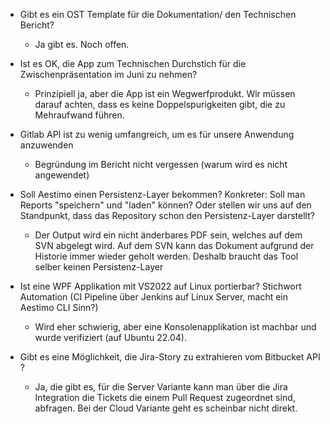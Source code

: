 - Gibt es ein OST Template für die Dokumentation/ den Technischen Bericht?
  - Ja gibt es. Noch offen.
- Ist es OK, die App zum Technischen Durchstich für die Zwischenpräsentation im Juni zu nehmen?
  - Prinzipiell ja, aber die App ist ein Wegwerfprodukt. Wir müssen darauf achten, dass es keine Doppelspurigkeiten gibt, die zu Mehraufwand führen.
- Gitlab API ist zu wenig umfangreich, um es für unsere Anwendung anzuwenden
  - Begründung im Bericht nicht vergessen (warum wird es nicht angewendet)

- Soll Aestimo einen Persistenz-Layer bekommen? Konkreter: Soll man Reports "speichern" und "laden" können? Oder stellen wir uns auf den Standpunkt, dass das Repository schon den Persistenz-Layer darstellt?
  - Der Output wird ein nicht änderbares PDF sein, welches auf dem SVN abgelegt wird. Auf dem SVN kann das Dokument aufgrund der Historie immer wieder geholt werden. Deshalb braucht das Tool selber keinen Persistenz-Layer

- Ist eine WPF Applikation mit VS2022 auf Linux portierbar? Stichwort Automation (CI Pipeline über Jenkins auf Linux Server, macht ein Aestimo CLI Sinn?)
  - Wird eher schwierig, aber eine Konsolenapplikation ist machbar und wurde verifiziert (auf Ubuntu 22.04).

- Gibt es eine Möglichkeit, die Jira-Story zu extrahieren vom Bitbucket API ?
  - Ja, die gibt es, für die Server Variante kann man über die Jira Integration die Tickets die einem Pull Request zugeordnet sind, abfragen. Bei der Cloud Variante geht es scheinbar nicht direkt.